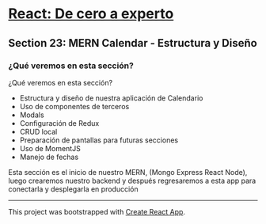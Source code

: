 # [React: De cero a experto](https://www.udemy.com/course/react-cero-experto/)

## Section 23: MERN Calendar - Estructura y Diseño
### ¿Qué veremos en esta sección?
¿Qué veremos en esta sección?
- Estructura y diseño de nuestra aplicación de Calendario
- Uso de componentes de terceros
- Modals
- Configuración de Redux
- CRUD local
- Preparación de pantallas para futuras secciones
- Uso de MomentJS
- Manejo de fechas

Esta sección es el inicio de nuestro MERN, (Mongo Express React Node), luego crearemos nuestro backend y después regresaremos a esta app para conectarla y desplegarla en producción

---
This project was bootstrapped with [Create React App](https://github.com/facebook/create-react-app).